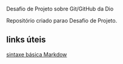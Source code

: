 Desafio de Projeto sobre Git/GitHub da Dio

Repositório criado parao Desafio de Projeto.
## links úteis
[sintaxe básica Markdow](https://www.markdownguide.org/getting-started/) 
